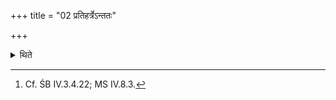 +++
title = "02 प्रतिहर्त्रेऽन्ततः"

+++

<details><summary>थिते</summary>

2. (He gives) to the Pratihartr̥ at the end.[^1]   

[^1]: Cf. ŚB IV.3.4.22; MS IV.8.3.  
</details>
